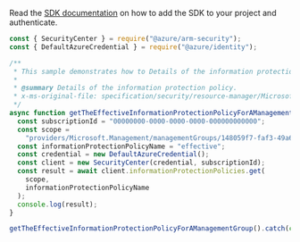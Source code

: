 Read the [SDK documentation](https://github.com/Azure/azure-sdk-for-js/blob/%40azure%2Farm-security_5.0.0/sdk/security/arm-security/README.md) on how to add the SDK to your project and authenticate.

```javascript
const { SecurityCenter } = require("@azure/arm-security");
const { DefaultAzureCredential } = require("@azure/identity");

/**
 * This sample demonstrates how to Details of the information protection policy.
 *
 * @summary Details of the information protection policy.
 * x-ms-original-file: specification/security/resource-manager/Microsoft.Security/preview/2017-08-01-preview/examples/InformationProtectionPolicies/GetEffectiveInformationProtectionPolicy_example.json
 */
async function getTheEffectiveInformationProtectionPolicyForAManagementGroup() {
  const subscriptionId = "00000000-0000-0000-0000-000000000000";
  const scope =
    "providers/Microsoft.Management/managementGroups/148059f7-faf3-49a6-ba35-85122112291e";
  const informationProtectionPolicyName = "effective";
  const credential = new DefaultAzureCredential();
  const client = new SecurityCenter(credential, subscriptionId);
  const result = await client.informationProtectionPolicies.get(
    scope,
    informationProtectionPolicyName
  );
  console.log(result);
}

getTheEffectiveInformationProtectionPolicyForAManagementGroup().catch(console.error);
```
